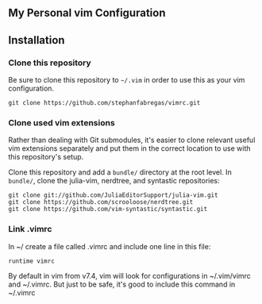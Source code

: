My Personal vim Configuration
-------------

## Installation

### Clone this repository

Be sure to clone this repository to `~/.vim` in order to use this as your vim
configuration.

```
git clone https://github.com/stephanfabregas/vimrc.git
```

### Clone used vim extensions

Rather than dealing with Git submodules, it's easier to clone relevant useful
vim extensions separately and put them in the correct location to use with this
repository's setup.

Clone this repository and add a `bundle/` directory at the root level. In
`bundle/`, clone the julia-vim, nerdtree, and syntastic repositories:

```
git clone git://github.com/JuliaEditorSupport/julia-vim.git
git clone https://github.com/scrooloose/nerdtree.git
git clone https://github.com/vim-syntastic/syntastic.git
```

### Link .vimrc

In ~/ create a file called .vimrc and include one line in this file:

```
runtime vimrc
```

By default in vim from v7.4, vim will look for configurations in ~/.vim/vimrc
and ~/.vimrc. But just to be safe, it's good to include this command in ~/.vimrc
